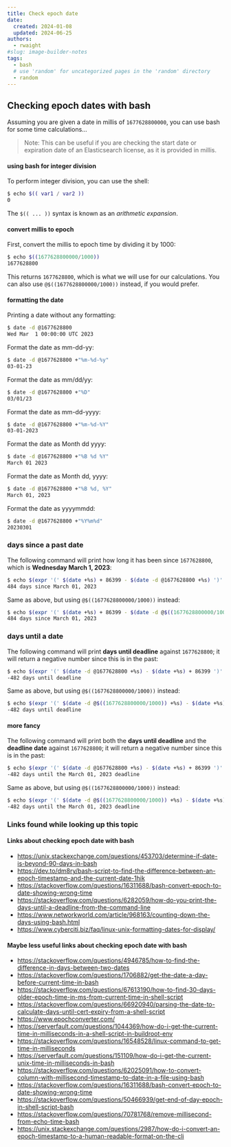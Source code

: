 ```yaml
---
title: Check epoch date
date:
  created: 2024-01-08
  updated: 2024-06-25
authors:
  - rwaight
#slug: image-builder-notes
tags:
  - bash
  # use 'random' for uncategorized pages in the 'random' directory
  - random
---
```


<!--- move the 'ubuntu container' section to the random 'index.md' page

### Running an Ubuntu container to test bash commands

Optionally, you can create an ubuntu container using:
```bash
docker run -dt --name ubuntu-temp ubuntu:22.04
```

Then you can access `bash` in the ubuntu container using:
```bash
docker exec -it ubuntu-temp /bin/bash
```

--->

## Checking epoch dates with bash

Assuming you are given a date in millis of `1677628800000`, you can use bash for some time calculations...

> Note: This can be useful if you are checking the start date or expiration date of an Elasticsearch license, as it is provided in millis.

#### using bash for integer division

To perform integer division, you can use the shell:
```bash
$ echo $(( var1 / var2 ))
0
```

The `$(( ... ))` syntax is known as an _arithmetic expansion_.

#### convert millis to epoch

First, convert the millis to epoch time by dividing it by 1000:
```bash
$ echo $((1677628800000/1000))
1677628800
```

This returns `1677628800`, which is what we will use for our calculations.  You can also use `@$((1677628800000/1000))` instead, if you would prefer.

#### formatting the date

Printing a date without any formatting:
```bash
$ date -d @1677628800
Wed Mar  1 00:00:00 UTC 2023
```

Format the date as mm-dd-yy:
```bash
$ date -d @1677628800 +"%m-%d-%y"
03-01-23
```

Format the date as mm/dd/yy:
```bash
$ date -d @1677628800 +"%D"
03/01/23
```

Format the date as mm-dd-yyyy:
```bash
$ date -d @1677628800 +"%m-%d-%Y"
03-01-2023
```

Format the date as Month dd yyyy:
```bash
$ date -d @1677628800 +"%B %d %Y"
March 01 2023
```

Format the date as Month dd, yyyy:
```bash
$ date -d @1677628800 +"%B %d, %Y"
March 01, 2023
```

Format the date as yyyymmdd:
```bash
$ date -d @1677628800 +"%Y%m%d"
20230301
```

### days since a past date

The following command will print how long it has been since `1677628800`, which is **Wednesday March 1, 2023**:
```bash
$ echo $(expr '(' $(date +%s) + 86399 - $(date -d @1677628800 +%s) ')' / 86400) "days since $(date -d @1677628800 +"%B %d, %Y")"
484 days since March 01, 2023
```

Same as above, but using `@$((1677628800000/1000))` instead:
```bash
$ echo $(expr '(' $(date +%s) + 86399 - $(date -d @$((1677628800000/1000)) +%s) ')' / 86400) "days since $(date -d @$((1677628800000/1000)) +"%B %d, %Y")"
484 days since March 01, 2023
```

### days until a date

The following command will print **days until deadline** against `1677628800`; it will return a negative number since this is in the past:
```bash
$ echo $(expr '(' $(date -d @1677628800 +%s) - $(date +%s) + 86399 ')' / 86400) "days until deadline"
-482 days until deadline
```

Same as above, but using `@$((1677628800000/1000))` instead:
```bash
$ echo $(expr '(' $(date -d @$((1677628800000/1000)) +%s) - $(date +%s) + 86399 ')' / 86400) "days until deadline"
-482 days until deadline
```

#### more fancy

The following command will print both the **days until deadline** and the **deadline date** against `1677628800`; it will return a negative number since this is in the past:
```bash
$ echo $(expr '(' $(date -d @1677628800 +%s) - $(date +%s) + 86399 ')' / 86400) "days until the $(date -d @1677628800 +"%B %d, %Y") deadline"
-482 days until the March 01, 2023 deadline
```

Same as above, but using `@$((1677628800000/1000))` instead:
```bash
$ echo $(expr '(' $(date -d @$((1677628800000/1000)) +%s) - $(date +%s) + 86399 ')' / 86400) "days until the $(date -d @$((1677628800000/1000)) +"%B %d, %Y") deadline"
-482 days until the March 01, 2023 deadline
```

### Links found while looking up this topic


#### Links about checking epoch date with bash

- https://unix.stackexchange.com/questions/453703/determine-if-date-is-beyond-90-days-in-bash
- https://dev.to/dm8ry/bash-script-to-find-the-difference-between-an-epoch-timestamp-and-the-current-date-1hik
- https://stackoverflow.com/questions/16311688/bash-convert-epoch-to-date-showing-wrong-time
- https://stackoverflow.com/questions/6282059/how-do-you-print-the-days-until-a-deadline-from-the-command-line
- https://www.networkworld.com/article/968163/counting-down-the-days-using-bash.html
- https://www.cyberciti.biz/faq/linux-unix-formatting-dates-for-display/


#### Maybe less useful links about checking epoch date with bash

- https://stackoverflow.com/questions/4946785/how-to-find-the-difference-in-days-between-two-dates
- https://stackoverflow.com/questions/1706882/get-the-date-a-day-before-current-time-in-bash
- https://stackoverflow.com/questions/67613190/how-to-find-30-days-older-epoch-time-in-ms-from-current-time-in-shell-script
- https://stackoverflow.com/questions/66920940/parsing-the-date-to-calculate-days-until-cert-expiry-from-a-shell-script
- https://www.epochconverter.com/
- https://serverfault.com/questions/1044369/how-do-i-get-the-current-time-in-milliseconds-in-a-shell-script-in-buildroot-env
- https://stackoverflow.com/questions/16548528/linux-command-to-get-time-in-milliseconds
- https://serverfault.com/questions/151109/how-do-i-get-the-current-unix-time-in-milliseconds-in-bash
- https://stackoverflow.com/questions/62025091/how-to-convert-column-with-millisecond-timestamp-to-date-in-a-file-using-bash
- https://stackoverflow.com/questions/16311688/bash-convert-epoch-to-date-showing-wrong-time
- https://stackoverflow.com/questions/50466939/get-end-of-day-epoch-in-shell-script-bash
- https://stackoverflow.com/questions/70781768/remove-millisecond-from-echo-time-bash
- https://unix.stackexchange.com/questions/2987/how-do-i-convert-an-epoch-timestamp-to-a-human-readable-format-on-the-cli

